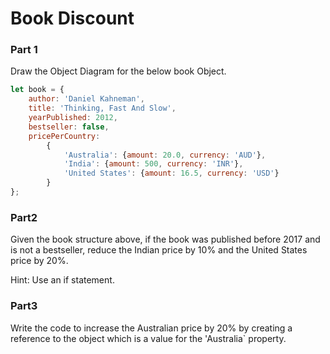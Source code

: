 # Book Discount

### Part 1 
Draw the Object Diagram for the below book Object.

```js
let book = {
    author: 'Daniel Kahneman',
    title: 'Thinking, Fast And Slow',
    yearPublished: 2012,
    bestseller: false,
    pricePerCountry:
        {
            'Australia': {amount: 20.0, currency: 'AUD'},
            'India': {amount: 500, currency: 'INR'},
            'United States': {amount: 16.5, currency: 'USD'}
        }
};
```
### Part2
Given the book structure above, if the book was published before 2017 and is not a bestseller, reduce the Indian price by 10% and the United States price by 20%.
 
 Hint: Use an if statement.
 
### Part3

Write the code to increase the Australian price by 20% by creating a reference to the object which is a value for the 'Australia` property.
